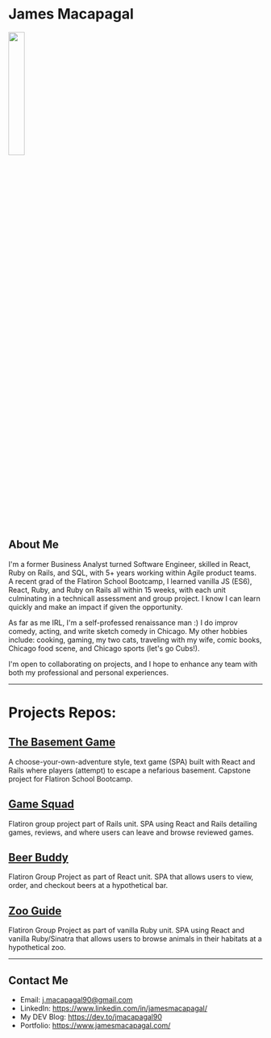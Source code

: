 # James Macapagal
<img style="width: 25%; height: 25%;" src="https://i.imgur.com/T3vXh7N.jpg"></img>

## About Me
I'm a former Business Analyst turned Software Engineer, skilled in React, Ruby on Rails, and SQL, with 5+ years working within Agile product teams. A recent grad of the Flatiron School Bootcamp, I learned vanilla JS (ES6), React, Ruby, and Ruby on Rails all within 15 weeks, with each unit culminating in a technicall assessment and group project.  I know I can learn quickly and make an impact if given the opportunity. 

As far as me IRL, I'm a self-professed renaissance man :)  I do improv comedy, acting, and write sketch comedy in Chicago. My other hobbies include: cooking, gaming, my two cats, traveling with my wife, comic books, Chicago food scene, and Chicago sports (let's go Cubs!). 

I'm open to collaborating on projects, and I hope to enhance any team with both my professional and personal experiences.  


---
# Projects Repos:
## [The Basement Game](https://github.com/batmanonwheels/the-basement-game)
A choose-your-own-adventure style, text game (SPA) built with React and Rails where players (attempt) to escape a nefarious basement. Capstone project for Flatiron School Bootcamp.
## [Game Squad](https://github.com/batmanonwheels/game_squad_frontend)
Flatiron group project part of Rails unit. SPA using React and Rails detailing games, reviews, and where users can leave and browse reviewed games. 
## [Beer Buddy](https://github.com/jmacapagal90/p2-project-beer-buddy)
Flatiron Group Project as part of React unit. SPA that allows users to view, order, and checkout beers at a hypothetical bar. 
## [Zoo Guide](https://github.com/jmacapagal90/p3-sinatra-react-project-front-end)
Flatiron Group Project as part of vanilla Ruby unit. SPA using React and vanilla Ruby/Sinatra that allows users to browse animals in their habitats at a hypothetical zoo. 


---
## Contact Me

- Email: j.macapagal90@gmail.com
- LinkedIn: https://www.linkedin.com/in/jamesmacapagal/
- My DEV Blog: https://dev.to/jmacapagal90
- Portfolio: https://www.jamesmacapagal.com/


<!---
jmacapagal90/jmacapagal90 is a ✨ special ✨ repository because its `README.md` (this file) appears on your GitHub profile.
You can click the Preview link to take a look at your changes.
--->

